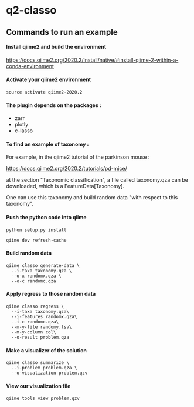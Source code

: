 # q2-classo


## Commands to run an example


#### Install qiime2 and build the environment

https://docs.qiime2.org/2020.2/install/native/#install-qiime-2-within-a-conda-environment

#### Activate your qiime2 environment
```shell
source activate qiime2-2020.2
```

#### The plugin depends on the packages : 

- zarr 
- plotly
- c-lasso

#### To find an example of taxonomy : 

For example, in the qiime2 tutorial of the parkinson mouse : 

https://docs.qiime2.org/2020.2/tutorials/pd-mice/

at the section "Taxonomic classification", a file called taxonomy.qza can be downloaded, which is a FeatureData[Taxonomy]. 

One can use this taxonomy and build random data "with respect to this taxonomy". 


#### Push the python code into qiime
```shell
python setup.py install

qiime dev refresh-cache
```

#### Build random data 
```shell
qiime classo generate-data \
  --i-taxa taxonomy.qza \
  --o-x randomx.qza \
  --o-c randomc.qza
```

#### Apply regress to those random data
```shell
qiime classo regress \
  --i-taxa taxonomy.qza\
  --i-features randomx.qza\
  --i-c randomc.qza\
  --m-y-file randomy.tsv\
  --m-y-column col\
  --o-result problem.qza
```

#### Make a visualizer of the solution
```shell
qiime classo summarize \
  --i-problem problem.qza \
  --o-visualization problem.qzv
```

#### View our visualization file
```shell
qiime tools view problem.qzv
```
